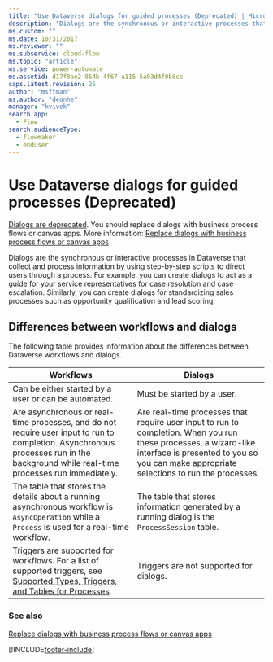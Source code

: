 ```yaml
---
title: "Use Dataverse dialogs for guided processes (Deprecated) | MicrosoftDocs"
description: "Dialogs are the synchronous or interactive processes that collect and process information by using step-by-step scripts to direct users through a process"
ms.custom: ""
ms.date: 10/31/2017
ms.reviewer: ""
ms.subservice: cloud-flow
ms.topic: "article"
ms.service: power-automate
ms.assetid: d17f8ae2-854b-4f67-a115-5a03d4f0b8ce
caps.latest.revision: 25
author: "msftman"
ms.author: "deonhe"
manager: "kvivek"
search.app: 
  - Flow
search.audienceType: 
  - flowmaker
  - enduser
---
```

# Use Dataverse dialogs for guided processes (Deprecated)


[Dialogs are deprecated](/dynamics365/get-started/whats-new/customer-engagement/important-changes-coming#dialogs-are-deprecated). You should replace dialogs with business process flows or canvas apps. More information: [Replace dialogs with business process flows or canvas apps](replace-dialogs.md) 

Dialogs are the synchronous or interactive processes in Dataverse that collect and process information by using step-by-step scripts to direct users through a process. For example, you can create dialogs to act as a guide for your service representatives for case resolution and case escalation. Similarly, you can create dialogs for standardizing sales processes such as opportunity qualification and lead scoring.

## Differences between workflows and dialogs

The following table provides information about the differences between Dataverse workflows and dialogs.  


| Workflows     |    Dialogs      |
|---------------|--------------|
|                                                                                                  Can be either started by a user or can be automated.                                                                                                   |                                                                                          Must be started by a user.                                                                                          |
|                                  Are asynchronous or real-time processes, and do not require user input to run to completion. Asynchronous processes run in the background while real-time processes run immediately.                                   | Are real-time processes that require user input to run to completion. When you run these processes, a wizard-like interface is presented to you so you can make appropriate selections to run the processes. |
|                                                    The table that stores the details about a running asynchronous workflow is `AsyncOperation` while a `Process` is used for a real-time workflow.                                                     |                                                       The table that stores information generated by a running dialog is the `ProcessSession` table.                                                       |
|                  Triggers are supported for workflows. For a list of supported triggers, see [Supported Types, Triggers, and Tables for Processes](/dynamics365/customer-engagement/developer/supported-types-triggers-entities-actions-processes).                   |                                                                                   Triggers are not supported for dialogs.                                                                                    |
  
### See also
[Replace dialogs with business process flows or canvas apps](replace-dialogs.md)


[!INCLUDE[footer-include](includes/footer-banner.md)]